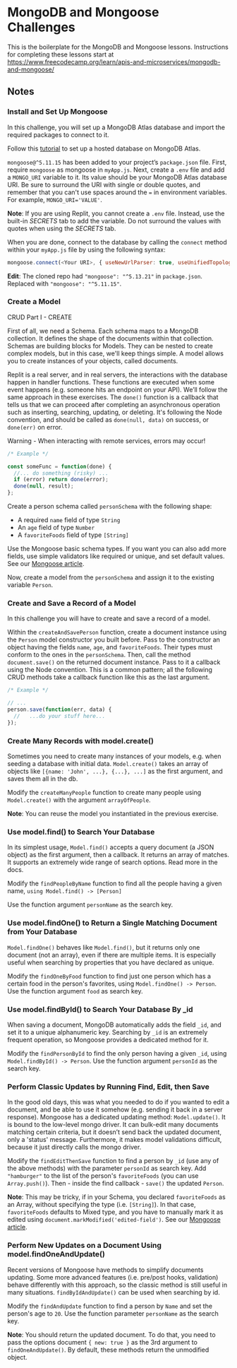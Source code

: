 # MongoDB and Mongoose Challenges
This is the boilerplate for the MongoDB and Mongoose lessons. Instructions for completing these lessons start at https://www.freecodecamp.org/learn/apis-and-microservices/mongodb-and-mongoose/


## Notes
### Install and Set Up Mongoose
In this challenge, you will set up a MongoDB Atlas database and import the required packages to connect to it.

Follow this [tutorial](https://www.freecodecamp.org/news/get-started-with-mongodb-atlas/) to set up a hosted database on MongoDB Atlas.

`mongoose@^5.11.15` has been added to your project’s `package.json` file. First, require `mongoose` as mongoose in `myApp.js`. Next, create a `.env` file and add a `MONGO_URI` variable to it. Its value should be your MongoDB Atlas database URI. Be sure to surround the URI with single or double quotes, and remember that you can't use spaces around the `=` in environment variables. For example, `MONGO_URI='VALUE'`.

**Note**: If you are using Replit, you cannot create a `.env` file. Instead, use the built-in *SECRETS* tab to add the variable. Do not surround the values with quotes when using the *SECRETS* tab.

When you are done, connect to the database by calling the `connect` method within your `myApp.js` file by using the following syntax:

```javascript
mongoose.connect(<Your URI>, { useNewUrlParser: true, useUnifiedTopology: true });
```

**Edit**: The cloned repo had `"mongoose": "^5.13.21"` in `package.json`. Replaced with `"mongoose": "^5.11.15"`.


### Create a Model
CRUD Part I - CREATE

First of all, we need a Schema. Each schema maps to a MongoDB collection. It defines the shape of the documents within that collection. Schemas are building blocks for Models. They can be nested to create complex models, but in this case, we'll keep things simple. A model allows you to create instances of your objects, called documents.

Replit is a real server, and in real servers, the interactions with the database happen in handler functions. These functions are executed when some event happens (e.g. someone hits an endpoint on your API). We’ll follow the same approach in these exercises. The `done()` function is a callback that tells us that we can proceed after completing an asynchronous operation such as inserting, searching, updating, or deleting. It's following the Node convention, and should be called as `done(null, data)` on success, or `done(err)` on error.

Warning - When interacting with remote services, errors may occur!

```javascript
/* Example */

const someFunc = function(done) {
  //... do something (risky) ...
  if (error) return done(error);
  done(null, result);
};
```

Create a person schema called `personSchema` with the following shape:

- A required `name` field of type `String`
- An `age` field of type `Number`
- A `favoriteFoods` field of type `[String]`

Use the Mongoose basic schema types. If you want you can also add more fields, use simple validators like required or unique, and set default values. See our [Mongoose article](https://www.freecodecamp.org/news/introduction-to-mongoose-for-mongodb-d2a7aa593c57/).

Now, create a model from the `personSchema` and assign it to the existing variable `Person`.


### Create and Save a Record of a Model
In this challenge you will have to create and save a record of a model.

Within the `createAndSavePerson` function, create a document instance using the `Person` model constructor you built before. Pass to the constructor an object having the fields `name`, `age`, and `favoriteFoods`. Their types must conform to the ones in the `personSchema`. Then, call the method `document.save()` on the returned document instance. Pass to it a callback using the Node convention. This is a common pattern; all the following CRUD methods take a callback function like this as the last argument.

```javascript
/* Example */

// ...
person.save(function(err, data) {
  //   ...do your stuff here...
});
```


### Create Many Records with model.create()
Sometimes you need to create many instances of your models, e.g. when seeding a database with initial data. `Model.create()` takes an array of objects like `[{name: 'John', ...}, {...}, ...]` as the first argument, and saves them all in the db.

Modify the `createManyPeople` function to create many people using `Model.create()` with the argument `arrayOfPeople`.

**Note**: You can reuse the model you instantiated in the previous exercise.


### Use model.find() to Search Your Database
In its simplest usage, `Model.find()` accepts a query document (a JSON object) as the first argument, then a callback. It returns an array of matches. It supports an extremely wide range of search options. Read more in the docs.

Modify the `findPeopleByName` function to find all the people having a given name, `using Model.find() -> [Person]`

Use the function argument `personName` as the search key.


### Use model.findOne() to Return a Single Matching Document from Your Database
`Model.findOne()` behaves like `Model.find()`, but it returns only one document (not an array), even if there are multiple items. It is especially useful when searching by properties that you have declared as unique.

Modify the `findOneByFood` function to find just one person which has a certain food in the person's favorites, using `Model.findOne() -> Person`. Use the function argument `food` as search key.


### Use model.findById() to Search Your Database By _id
When saving a document, MongoDB automatically adds the field `_id`, and set it to a unique alphanumeric key. Searching by `_id` is an extremely frequent operation, so Mongoose provides a dedicated method for it.

Modify the `findPersonById` to find the only person having a given `_id`, using `Model.findById() -> Person`. Use the function argument `personId` as the search key.


### Perform Classic Updates by Running Find, Edit, then Save
In the good old days, this was what you needed to do if you wanted to edit a document, and be able to use it somehow (e.g. sending it back in a server response). Mongoose has a dedicated updating method: `Model.update()`. It is bound to the low-level mongo driver. It can bulk-edit many documents matching certain criteria, but it doesn’t send back the updated document, only a 'status' message. Furthermore, it makes model validations difficult, because it just directly calls the mongo driver.

Modify the `findEditThenSave` function to find a person by `_id` (use any of the above methods) with the parameter `personId` as search key. Add `"hamburger"` to the list of the person's `favoriteFoods` (you can use `Array.push()`). Then - inside the find callback - `save()` the updated `Person`.

**Note**: This may be tricky, if in your Schema, you declared `favoriteFoods` as an Array, without specifying the type (i.e. `[String]`). In that case, `favoriteFoods` defaults to Mixed type, and you have to manually mark it as edited using `document.markModified('edited-field')`. See our [Mongoose article](https://www.freecodecamp.org/news/introduction-to-mongoose-for-mongodb-d2a7aa593c57/).


### Perform New Updates on a Document Using model.findOneAndUpdate()
Recent versions of Mongoose have methods to simplify documents updating. Some more advanced features (i.e. pre/post hooks, validation) behave differently with this approach, so the classic method is still useful in many situations. `findByIdAndUpdate()` can be used when searching by id.

Modify the `findAndUpdate` function to find a person by `Name` and set the person's age to `20`. Use the function parameter `personName` as the search key.

**Note**: You should return the updated document. To do that, you need to pass the options document `{ new: true }` as the 3rd argument to `findOneAndUpdate()`. By default, these methods return the unmodified object.








